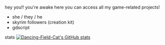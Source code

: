 hey you!! you're awake
here you can access all my game-related projects!

- she / they / he
- skyrim followers (creation kit)
- gdscript

stats
[![Dancing-Field-Cat's GitHub stats](https://github-readme-stats.vercel.app/api?username=Dancing-Field-Cat)](https://github.com/Dancing-Field-Cat/github-readme-stats)
